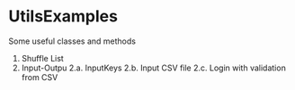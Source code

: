 # UtilsExamples
Some useful classes and methods
1. Shuffle List
2. Input-Outpu
  2.a. InputKeys
  2.b. Input CSV file
  2.c. Login with validation from CSV
